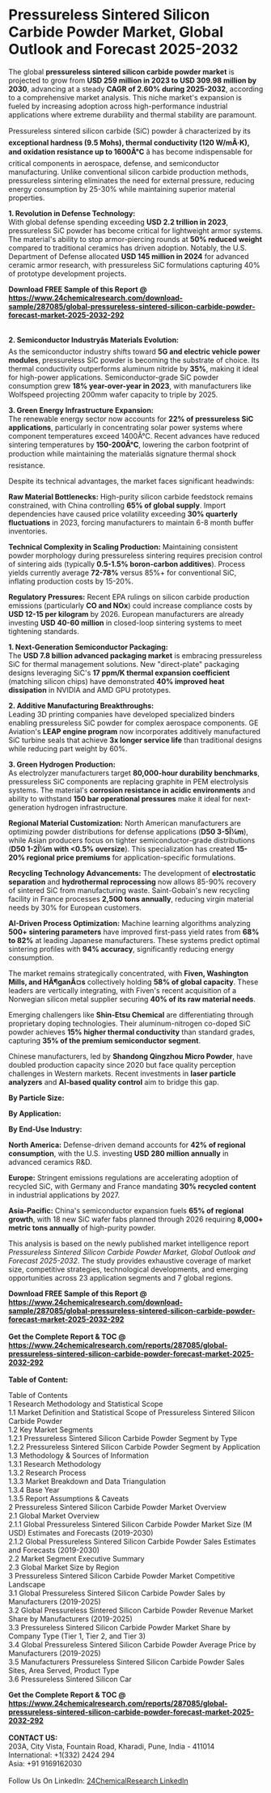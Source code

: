 <h1>Pressureless Sintered Silicon Carbide Powder Market, Global Outlook and Forecast 2025-2032</h1><p>The global <strong>pressureless sintered silicon carbide powder market</strong> is projected to grow from <strong>USD 259 million in 2023 to USD 309.98 million by 2030</strong>, advancing at a steady <strong>CAGR of 2.60% during 2025-2032</strong>, according to a comprehensive market analysis. This niche market's expansion is fueled by increasing adoption across high-performance industrial applications where extreme durability and thermal stability are paramount.</p><p>Pressureless sintered silicon carbide (SiC) powder â characterized by its <strong>exceptional hardness (9.5 Mohs), thermal conductivity (120 W/mÂ·K), and oxidation resistance up to 1600Â°C</strong> â has become indispensable for critical components in aerospace, defense, and semiconductor manufacturing. Unlike conventional silicon carbide production methods, pressureless sintering eliminates the need for external pressure, reducing energy consumption by 25-30% while maintaining superior material properties.</p><p><strong>1. Revolution in Defense Technology:</strong><br>
With global defense spending exceeding <strong>USD 2.2 trillion in 2023</strong>, pressureless SiC powder has become critical for lightweight armor systems. The material's ability to stop armor-piercing rounds at <strong>50% reduced weight</strong> compared to traditional ceramics has driven adoption. Notably, the U.S. Department of Defense allocated <strong>USD 145 million in 2024</strong> for advanced ceramic armor research, with pressureless SiC formulations capturing 40% of prototype development projects.</p><div><b>Download FREE Sample of this Report @ 
            <a href="https://www.24chemicalresearch.com/download-sample/287085/global-pressureless-sintered-silicon-carbide-powder-forecast-market-2025-2032-292">
            https://www.24chemicalresearch.com/download-sample/287085/global-pressureless-sintered-silicon-carbide-powder-forecast-market-2025-2032-292</a></b></div><br><p><strong>2. Semiconductor Industryâs Materials Evolution:</strong><br>
As the semiconductor industry shifts toward <strong>5G and electric vehicle power modules</strong>, pressureless SiC powder is becoming the substrate of choice. Its thermal conductivity outperforms aluminum nitride by <strong>35%</strong>, making it ideal for high-power applications. Semiconductor-grade SiC powder consumption grew <strong>18% year-over-year in 2023</strong>, with manufacturers like Wolfspeed projecting 200mm wafer capacity to triple by 2025.</p><p><strong>3. Green Energy Infrastructure Expansion:</strong><br>
The renewable energy sector now accounts for <strong>22% of pressureless SiC applications</strong>, particularly in concentrating solar power systems where component temperatures exceed 1400Â°C. Recent advances have reduced sintering temperatures by <strong>150-200Â°C</strong>, lowering the carbon footprint of production while maintaining the materialâs signature thermal shock resistance.</p><p>Despite its technical advantages, the market faces significant headwinds:</p><p><strong>Raw Material Bottlenecks:</strong> High-purity silicon carbide feedstock remains constrained, with China controlling <strong>65% of global supply</strong>. Import dependencies have caused price volatility exceeding <strong>30% quarterly fluctuations</strong> in 2023, forcing manufacturers to maintain 6-8 month buffer inventories.</p><p><strong>Technical Complexity in Scaling Production:</strong> Maintaining consistent powder morphology during pressureless sintering requires precision control of sintering aids (typically <strong>0.5-1.5% boron-carbon additives</strong>). Process yields currently average <strong>72-78%</strong> versus 85%+ for conventional SiC, inflating production costs by 15-20%.</p><p><strong>Regulatory Pressures:</strong> Recent EPA rulings on silicon carbide production emissions (particularly <strong>CO and NOx</strong>) could increase compliance costs by <strong>USD 12-15 per kilogram</strong> by 2026. European manufacturers are already investing <strong>USD 40-60 million</strong> in closed-loop sintering systems to meet tightening standards.</p><p><strong>1. Next-Generation Semiconductor Packaging:</strong><br>
The <strong>USD 7.8 billion advanced packaging market</strong> is embracing pressureless SiC for thermal management solutions. New "direct-plate" packaging designs leveraging SiC's <strong>17 ppm/K thermal expansion coefficient</strong> (matching silicon chips) have demonstrated <strong>40% improved heat dissipation</strong> in NVIDIA and AMD GPU prototypes.</p><p><strong>2. Additive Manufacturing Breakthroughs:</strong><br>
Leading 3D printing companies have developed specialized binders enabling pressureless SiC powder for complex aerospace components. GE Aviation's <strong>LEAP engine program</strong> now incorporates additively manufactured SiC turbine seals that achieve <strong>3x longer service life</strong> than traditional designs while reducing part weight by 60%.</p><p><strong>3. Green Hydrogen Production:</strong><strong> </strong><br>
As electrolyzer manufacturers target <strong>80,000-hour durability benchmarks</strong>, pressureless SiC components are replacing graphite in PEM electrolysis systems. The material's <strong>corrosion resistance in acidic environments</strong> and ability to withstand <strong>150 bar operational pressures</strong> make it ideal for next-generation hydrogen infrastructure.</p><p><strong>Regional Material Customization:</strong> North American manufacturers are optimizing powder distributions for defense applications (<strong>D50 3-5Î¼m</strong>), while Asian producers focus on tighter semiconductor-grade distributions (<strong>D50 1-2Î¼m with &lt;0.5% oversize</strong>). This specialization has created <strong>15-20% regional price premiums</strong> for application-specific formulations.</p><p><strong>Recycling Technology Advancements:</strong> The development of <strong>electrostatic separation</strong> and <strong>hydrothermal reprocessing</strong> now allows 85-90% recovery of sintered SiC from manufacturing waste. Saint-Gobain's new recycling facility in France processes <strong>2,500 tons annually</strong>, reducing virgin material needs by 30% for European customers.</p><p><strong>AI-Driven Process Optimization:</strong> Machine learning algorithms analyzing <strong>500+ sintering parameters</strong> have improved first-pass yield rates from <strong>68% to 82%</strong> at leading Japanese manufacturers. These systems predict optimal sintering profiles with <strong>94% accuracy</strong>, significantly reducing energy consumption.</p><p>The market remains strategically concentrated, with <strong>Fiven, Washington Mills, and HÃ¶ganÃ¤s</strong> collectively holding <strong>58% of global capacity</strong>. These leaders are vertically integrating, with Fiven's recent acquisition of a Norwegian silicon metal supplier securing <strong>40% of its raw material needs</strong>.</p><p>Emerging challengers like <strong>Shin-Etsu Chemical</strong> are differentiating through proprietary doping technologies. Their aluminum-nitrogen co-doped SiC powder achieves <strong>15% higher thermal conductivity</strong> than standard grades, capturing <strong>35% of the premium semiconductor segment</strong>.</p><p>Chinese manufacturers, led by <strong>Shandong Qingzhou Micro Powder</strong>, have doubled production capacity since 2020 but face quality perception challenges in Western markets. Recent investments in <strong>laser particle analyzers</strong> and <strong>AI-based quality control</strong> aim to bridge this gap.</p><p><strong>By Particle Size:</strong></p><p><strong>By Application:</strong></p><p><strong>By End-Use Industry:</strong></p><p><strong>North America:</strong> Defense-driven demand accounts for <strong>42% of regional consumption</strong>, with the U.S. investing <strong>USD 280 million annually</strong> in advanced ceramics R&amp;D.</p><p><strong>Europe:</strong> Stringent emissions regulations are accelerating adoption of recycled SiC, with Germany and France mandating <strong>30% recycled content</strong> in industrial applications by 2027.</p><p><strong>Asia-Pacific:</strong> China's semiconductor expansion fuels <strong>65% of regional growth</strong>, with 18 new SiC wafer fabs planned through 2026 requiring <strong>8,000+ metric tons annually</strong> of high-purity powder.</p><p>This analysis is based on the newly published market intelligence report <em>Pressureless Sintered Silicon Carbide Powder Market, Global Outlook and Forecast 2025-2032</em>. The study provides exhaustive coverage of market size, competitive strategies, technological developments, and emerging opportunities across 23 application segments and 7 global regions.</p><div><b>Download FREE Sample of this Report @ 
            <a href="https://www.24chemicalresearch.com/download-sample/287085/global-pressureless-sintered-silicon-carbide-powder-forecast-market-2025-2032-292">
            https://www.24chemicalresearch.com/download-sample/287085/global-pressureless-sintered-silicon-carbide-powder-forecast-market-2025-2032-292</a></b></div><br><div><b>Get the Complete Report & TOC @ 
            <a href="https://www.24chemicalresearch.com/reports/287085/global-pressureless-sintered-silicon-carbide-powder-forecast-market-2025-2032-292">
            https://www.24chemicalresearch.com/reports/287085/global-pressureless-sintered-silicon-carbide-powder-forecast-market-2025-2032-292</a></b></div><br>
            <b>Table of Content:</b><p>Table of Contents<br />
1 Research Methodology and Statistical Scope<br />
1.1 Market Definition and Statistical Scope of Pressureless Sintered Silicon Carbide Powder<br />
1.2 Key Market Segments<br />
1.2.1 Pressureless Sintered Silicon Carbide Powder Segment by Type<br />
1.2.2 Pressureless Sintered Silicon Carbide Powder Segment by Application<br />
1.3 Methodology & Sources of Information<br />
1.3.1 Research Methodology<br />
1.3.2 Research Process<br />
1.3.3 Market Breakdown and Data Triangulation<br />
1.3.4 Base Year<br />
1.3.5 Report Assumptions & Caveats<br />
2 Pressureless Sintered Silicon Carbide Powder Market Overview<br />
2.1 Global Market Overview<br />
2.1.1 Global Pressureless Sintered Silicon Carbide Powder Market Size (M USD) Estimates and Forecasts (2019-2030)<br />
2.1.2 Global Pressureless Sintered Silicon Carbide Powder Sales Estimates and Forecasts (2019-2030)<br />
2.2 Market Segment Executive Summary<br />
2.3 Global Market Size by Region<br />
3 Pressureless Sintered Silicon Carbide Powder Market Competitive Landscape<br />
3.1 Global Pressureless Sintered Silicon Carbide Powder Sales by Manufacturers (2019-2025)<br />
3.2 Global Pressureless Sintered Silicon Carbide Powder Revenue Market Share by Manufacturers (2019-2025)<br />
3.3 Pressureless Sintered Silicon Carbide Powder Market Share by Company Type (Tier 1, Tier 2, and Tier 3)<br />
3.4 Global Pressureless Sintered Silicon Carbide Powder Average Price by Manufacturers (2019-2025)<br />
3.5 Manufacturers Pressureless Sintered Silicon Carbide Powder Sales Sites, Area Served, Product Type<br />
3.6 Pressureless Sintered Silicon Car</p><div><b>Get the Complete Report & TOC @ 
            <a href="https://www.24chemicalresearch.com/reports/287085/global-pressureless-sintered-silicon-carbide-powder-forecast-market-2025-2032-292">
            https://www.24chemicalresearch.com/reports/287085/global-pressureless-sintered-silicon-carbide-powder-forecast-market-2025-2032-292</a></b></div><br><b>CONTACT US:</b><br>
            203A, City Vista, Fountain Road, Kharadi, Pune, India - 411014<br>
            International: +1(332) 2424 294<br>
            Asia: +91 9169162030 <br><br>
            Follow Us On LinkedIn: <a href="https://www.linkedin.com/company/24chemicalresearch/">24ChemicalResearch LinkedIn</a>